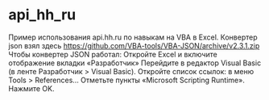 # api_hh_ru
Пример использования api.hh.ru по навыкам на VBA в Excel.
Конвертер json взял здесь
https://github.com/VBA-tools/VBA-JSON/archive/v2.3.1.zip
Чтобы конвертер JSON работал:
Откройте Excel и включите отображение вкладки «Разработчик»
Перейдите в редактор Visual Basic (в ленте Разработчик > Visual Basic).
Откройте список ссылок: в меню Tools > References…
Отметьте пункты «Microsoft Scripting Runtime». Нажмите OK.
